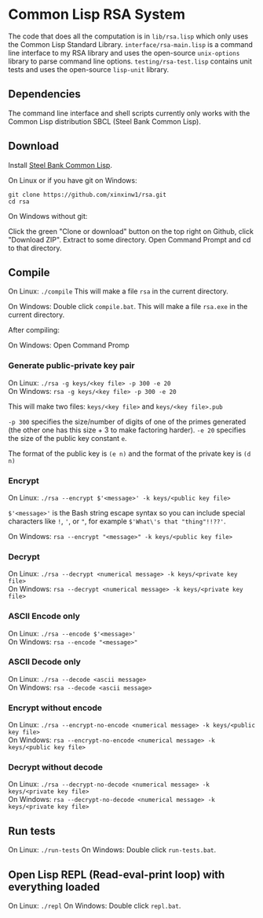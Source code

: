 # Common Lisp RSA System

The code that does all the computation is in `lib/rsa.lisp` which only uses the Common Lisp Standard Library. `interface/rsa-main.lisp` is a command line interface to my RSA library and uses the open-source `unix-options` library to parse command line options. `testing/rsa-test.lisp` contains unit tests and uses the open-source `lisp-unit` library.

## Dependencies

The command line interface and shell scripts currently only works with the Common Lisp distribution SBCL (Steel Bank Common Lisp).

## Download

Install [Steel Bank Common Lisp](http://www.sbcl.org/).

On Linux or if you have git on Windows:

`git clone https://github.com/xinxinw1/rsa.git`  
`cd rsa`

On Windows without git:

Click the green "Clone or download" button on the top right on Github, click "Download ZIP". Extract to some directory. Open Command Prompt and cd to that directory.

## Compile

On Linux: `./compile` This will make a file `rsa` in the current directory.

On Windows: Double click `compile.bat`. This will make a file `rsa.exe` in the current directory.

After compiling:

On Windows: Open Command Promp

### Generate public-private key pair

On Linux: `./rsa -g keys/<key file> -p 300 -e 20`  
On Windows: `rsa -g keys/<key file> -p 300 -e 20`

This will make two files: `keys/<key file>` and `keys/<key file>.pub`

`-p 300` specifies the size/number of digits of one of the primes generated (the other one has this size + 3 to make factoring harder). `-e 20` specifies the size of the public key constant `e`.

The format of the public key is `(e n)` and the format of the private key is `(d n)`

### Encrypt

On Linux: `./rsa --encrypt $'<message>' -k keys/<public key file>`

`$'<message>'` is the Bash string escape syntax so you can include special characters like `!`, `'`, or `"`, for example `$'What\'s that "thing"!!??'`.

On Windows: `rsa --encrypt "<message>" -k keys/<public key file>`

### Decrypt

On Linux: `./rsa --decrypt <numerical message> -k keys/<private key file>`  
On Windows: `rsa --decrypt <numerical message> -k keys/<private key file>`

### ASCII Encode only

On Linux: `./rsa --encode $'<message>'`  
On Windows: `rsa --encode "<message>"`

### ASCII Decode only

On Linux: `./rsa --decode <ascii message>`  
On Windows: `rsa --decode <ascii message>`

### Encrypt without encode

On Linux: `./rsa --encrypt-no-encode <numerical message> -k keys/<public key file>`  
On Windows: `rsa --encrypt-no-encode <numerical message> -k keys/<public key file>`

### Decrypt without decode

On Linux: `./rsa --decrypt-no-decode <numerical message> -k keys/<private key file>`  
On Windows: `rsa --decrypt-no-decode <numerical message> -k keys/<private key file>`

## Run tests

On Linux: `./run-tests`
On Windows: Double click `run-tests.bat`.

## Open Lisp REPL (Read-eval-print loop) with everything loaded

On Linux: `./repl`
On Windows: Double click `repl.bat`.
